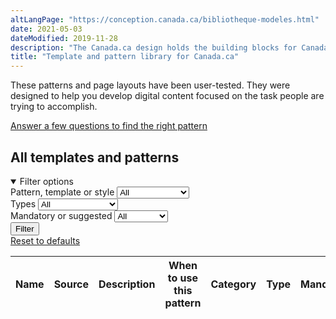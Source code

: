 ```yaml
--- 
altLangPage: "https://conception.canada.ca/bibliotheque-modeles.html"
date: 2021-05-03
dateModified: 2019-11-28
description: "The Canada.ca design holds the building blocks for Canada.ca  – our templates and patterns make Government of Canada digital services more usable, consistent and trustworthy."
title: "Template and pattern library for Canada.ca"
---
```

<p>These patterns and page layouts have been user-tested. They were designed to help you develop digital content focused on the task people are trying to accomplish.</p>
<a href="find-right-template-design-pattern-web-content.html" class="btn btn-default mrgn-bttm-md">Answer a few questions to find the right pattern</a>
<h2>All templates and patterns</h2>
<div class="row mrgn-tp-md">
  <div class="col-md-3 small">
    <details open>
      <summary class="bg-primary text-center">Filter options</summary>
      <form class="wb-tables-filter mrgn-lft-md mrgn-rght-md" data-bind-to="design">
        <div class="row mrgn-tp-lg mrgn-bttm-lg">
          <div class="form-group">
            <label for="dt_cat">Pattern, template or style</label>
            <select class="form-control maxwidth" id="dt_cat" name="dt_cat" data-column="4">
              <option value="">All</option>
              <option value="Design pattern">Design patterns</option>
              <option value="Template">Template</option>
              <option value="Style">Style</option>
            </select>
          </div>
          <div class="form-group">
            <label for="dt_type">Types</label>
            <select class="form-control maxwidth" id="dt_type" name="dt_type" data-column="5">
              <option value="">All</option>
              <option value="Destination">Destination</option>
              <option value="Government-wide template">Government-wide</option>
              <option value="Institutional">Institutional</option>
              <option value="Interaction">Interaction</option>
              <option value="Navigation">Navigation</option>
              <option value="Promotion">Promotional</option>
              <option value="Site">Site-wide</option>
              <option value="Theme template">Theme and topic</option>
              <option value="Visual">Visual</option>
            </select>
          </div>
          <div class="form-group">
            <label for="dt_mand">Mandatory or suggested</label>
            <select class="form-control maxwidth" id="dt_mand" name="dt_mand" data-column="6">
              <option value="">All</option>
              <option value="Mandatory">Mandatory</option>
              <option value="No">Suggested</option>
            </select>
          </div>
          <div class="col-md-12 mrgn-tp-lg">
            <button type="submit" class="btn btn-primary full-width" aria-controls="dataset-filter"><span class="fas fa-filter mrgn-rght-sm"></span> Filter</button>
          </div>
          <div class="col-md-12 mrgn-tp-md"><a href="pattern-library.html" class="btn btn-default full-width">Reset to defaults</a> </div>
        </div>
      </form>
    </details>
  </div>
  <div class="col-md-9">
    <div class="panel panel-default">
      <div class="mrgn-tp-md mrgn-bttm-md">
        <table class="wb-tables table table-striped small" aria-live="polite" id="design" data-page-length="100" data-wb-tables="{
            &quot;bDeferRender&quot;: true,
            &quot;ajaxSource&quot;: &quot;./ajax/patterns-01-en.json&quot;,
            &quot;order&quot;: [0, &quot;asc&quot;],
            &quot;paging&quot;: false,
            &quot;info&quot;: false,
            &quot;columns&quot;: [
            { &quot;data&quot;: &quot;NAME&quot;, &quot;className&quot;: &quot;&quot; },
            { &quot;data&quot;: &quot;SOURCE&quot;,  &quot;visible&quot;: false },
            { &quot;data&quot;: &quot;DESCRIPTION&quot;,  &quot;visible&quot;: false },
            { &quot;data&quot;: &quot;WHENTOUSE&quot;, &quot;className&quot;: &quot;&quot;, &quot;orderable&quot;: false },
            { &quot;data&quot;: &quot;CATEGORY&quot;, &quot;className&quot;: &quot;&quot; },
            { &quot;data&quot;: &quot;TYPE&quot;, &quot;className&quot;: &quot;&quot; },
            { &quot;data&quot;: &quot;MANDATORY&quot;,  &quot;visible&quot;: false },
            { &quot;data&quot;: &quot;TANDP&quot;,  &quot;visible&quot;: false, &quot;Search&quot;: &quot;1&quot; }
            ], 
            &quot;searchCols&quot;: [
            null,
            null,
            null,
            null,
            null,
            null, 
            null,
            { &quot;sSearch&quot;: &quot;1&quot; }]
            }">
          <thead>
            <tr>
              <th class="col-md-03">Name</th>
              <th>Source</th>
              <th>Description</th>
              <th class="col-md-05">When to use this pattern</th>
              <th class="col-md-02">Category</th>
              <th class="col-md-02">Type</th>
              <th>Mandatory</th>
              <th>Tempalates and patterns</th>
            </tr>
          </thead>
        </table>
      </div>
    </div>
  </div>
</div>
